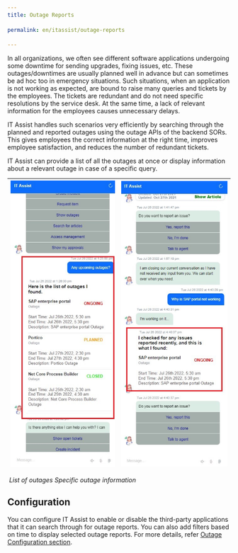 ```yaml
---
title: Outage Reports

permalink: en/itassist/outage-reports

---
```


In all organizations, we often see different software applications undergoing some downtime for sending upgrades, fixing issues, etc. These outages/downtimes are usually planned well in advance but can sometimes be ad hoc too in emergency situations. Such situations, when an application is not working as expected, are bound to raise many queries and tickets by the employees. The tickets are redundant and do not need specific resolutions by the service desk. At the same time, a lack of relevant information for the employees causes unnecessary delays.

IT Assist handles such scenarios very efficiently by searching through the planned and reported outages using the outage APIs of the backend SORs. This gives employees the correct information at the right time, improves employee satisfaction, and reduces the number of redundant tickets.

IT Assist can provide a list of all the outages at once or display information about a relevant outage in case of a specific query.

| ![img](images/en/itassist/list-of-outages.png) | ![img](images/en/itassist/specific-outage-information.png) |
| ---------------------------------------------- | ---------------------------------------------------------- |

​								*List of outages					 											Specific outage information*

## Configuration

You can configure IT Assist to enable or disable the third-party applications that it can search through for outage reports. You can also add filters based on time to display selected outage reports. For more details, refer [Outage Configuration section](https://docs.google.com/document/d/1O_NP0HgupKwLae216EHm5madwR-Xk2dO/edit#heading=h.v4vjzonqaihq).